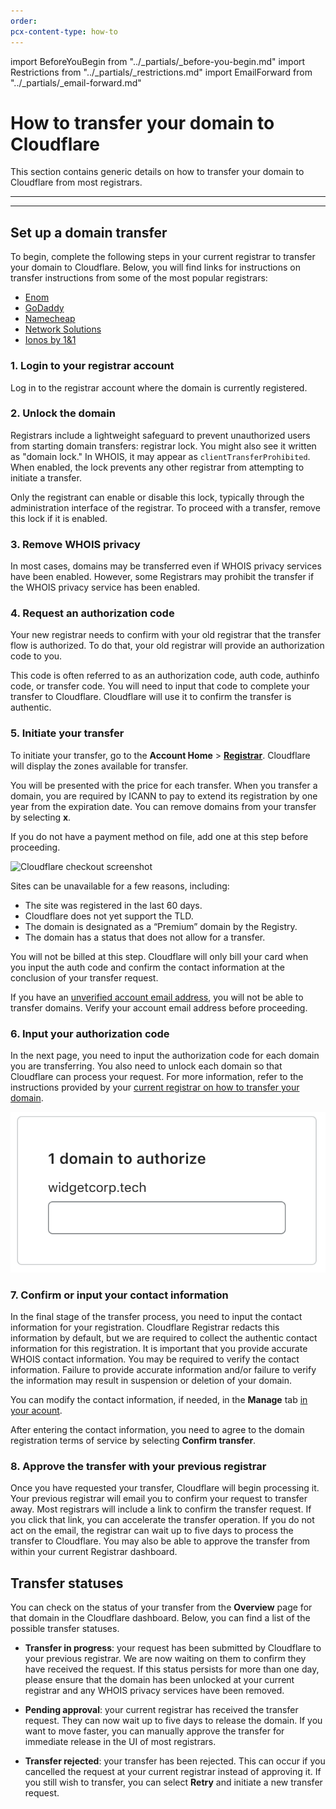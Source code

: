 ```yaml
---
order:
pcx-content-type: how-to
---
```


import BeforeYouBegin from "../_partials/_before-you-begin.md"
import Restrictions from "../_partials/_restrictions.md"
import EmailForward from "../_partials/_email-forward.md"

# How to transfer your domain to Cloudflare

This section contains generic details on how to transfer your domain to Cloudflare from most registrars.

<BeforeYouBegin/>

---

<Restrictions />

<EmailForward/>

---

## Set up a domain transfer

To begin, complete the following steps in your current registrar to transfer your domain to Cloudflare. Below, you will find links for instructions on transfer instructions from some of the most popular registrars:

* [Enom](http://enom.help/outgoing)
* [GoDaddy](https://www.godaddy.com/help/transfer-my-domain-away-from-godaddy-3560)
* [Namecheap](https://www.namecheap.com/support/knowledgebase/article.aspx/258/84/what-should-i-do-to-transfer-a-domain-from-namecheap/)
* [Network Solutions](https://customerservice.networksolutions.com/prweb/PRAuth/webkm/help/article/KC-474/networksolutions)
* [Ionos by 1&1](https://www.ionos.com/help/domains/domain-transfers/#acc4514)


### 1. Login to your registrar account

Log in to the registrar account where the domain is currently registered.

### 2. Unlock the domain

Registrars include a lightweight safeguard to prevent unauthorized users from starting domain transfers: registrar lock. You might also see it written as "domain lock." In WHOIS, it may appear as `clientTransferProhibited`. When enabled, the lock prevents any other registrar from attempting to initiate a transfer.

Only the registrant can enable or disable this lock, typically through the administration interface of the registrar. To proceed with a transfer, remove this lock if it is enabled.

### 3. Remove WHOIS privacy

In most cases, domains may be transferred even if WHOIS privacy services have been enabled. However, some Registrars may prohibit the transfer if the WHOIS privacy service has been enabled.


### 4. Request an authorization code

Your new registrar needs to confirm with your old registrar that the transfer flow is authorized. To do that, your old registrar will provide an authorization code to you. 

<Aside type="note">

This code is often referred to as an authorization code, auth code, authinfo code, or transfer code. You will need to input that code to complete your transfer to Cloudflare. Cloudflare will use it to confirm the transfer is authentic.

</Aside>


### 5. Initiate your transfer

To initiate your transfer, go to the **Account Home** > [**Registrar**](https://dash.cloudflare.com/?to=/:account/domains/transfer). Cloudflare will display the zones available for transfer.

You will be presented with the price for each transfer. When you transfer a domain, you are required by ICANN to pay to extend its registration by one year from the expiration date. You can remove domains from your transfer by selecting **x**.

If you do not have a payment method on file, add one at this step before proceeding.

![Cloudflare checkout screenshot](../static/checkout-page.png)

Sites can be unavailable for a few reasons, including:

* The site was registered in the last 60 days.
* Cloudflare does not yet support the TLD.
* The domain is designated as a “Premium” domain by the Registry.
* The domain has a status that does not allow for a transfer.

You will not be billed at this step. Cloudflare will only bill your card when you input the auth code and confirm the contact information at the conclusion of your transfer request.

<Aside type="note">

If you have an <a href='https://support.cloudflare.com/hc/articles/203471284#h_1l0KGygoBX9QYjNrhAcHjg'>unverified account email address</a>, you will not be able to transfer domains. Verify your account email address before proceeding.

</Aside>

### 6. Input your authorization code

In the next page, you need to input the authorization code for each domain you are transferring. You also need to unlock each domain so that Cloudflare can process your request. For more information, refer to the instructions provided by your [current registrar on how to transfer your domain](/setup-domain-transfers/transfer-domain-to-cloudflare#set-up-a-domain-transfer).

![Authorization input screenshot](../static/input-field.png)

### 7. Confirm or input your contact information

In the final stage of the transfer process, you need to input the contact information for your registration. Cloudflare Registrar redacts this information by default, but we are required to collect the authentic contact information for this registration. It is important that you provide accurate WHOIS contact information. You may be required to verify the contact information. Failure to provide accurate information and/or failure to verify the information may result in suspension or deletion of your domain.

You can modify the contact information, if needed, in the **Manage** tab [in your acount](/why-choose-cloudflare/whois-redaction#what-is-whois-redaction).


After entering the contact information, you need to agree to the domain registration terms of service by selecting **Confirm transfer**.


### 8. Approve the transfer with your previous registrar

Once you have requested your transfer, Cloudflare will begin processing it. Your previous registrar will email you to confirm your request to transfer away. Most registrars will include a link to confirm the transfer request. If you click that link, you can accelerate the transfer operation. If you do not act on the email, the registrar can wait up to five days to process the transfer to Cloudflare. You may also be able to approve the transfer from within your current Registrar dashboard.


## Transfer statuses

You can check on the status of your transfer from the **Overview** page for that domain in the Cloudflare dashboard. Below, you can find a list of the possible transfer statuses.

* **Transfer in progress**: your request has been submitted by Cloudflare to your previous registrar. We are now waiting on them to confirm they have received the request. If this status persists for more than one day, please ensure that the domain has been unlocked at your current registrar and any WHOIS privacy services have been removed.

* **Pending approval**: your current registrar has received the transfer request. They can now wait up to five days to release the domain. If you want to move faster, you can manually approve the transfer for immediate release in the UI of most registrars.

* **Transfer rejected**: your transfer has been rejected. This can occur if you cancelled the request at your current registrar instead of approving it. If you still wish to transfer, you can select **Retry** and initiate a new transfer request.